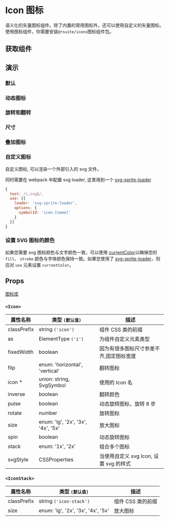# Icon 图标

语义化的矢量图标组件。除了内置的常用图标外，还可以使用自定义的矢量图标。使用图标组件，你需要安装`@rsuite/icons`图标组件包。

## 获取组件

<!--{include:(components/icon/fragments/install.md)}-->

## 演示

### 默认

<!--{include:`basic.md`}-->

### 动态图标

<!--{include:`spin.md`}-->

### 旋转和翻转

<!--{include:`rotate.md`}-->

### 尺寸

<!--{include:`size.md`}-->

### 叠加图标

<!--{include:`stack.md`}-->

### 自定义图标

自定义图标, 可以渲染一个外部引入的 svg 文件。

<!--{include:`custom.md`}-->

同时需要在 webpack 中配置 svg loader, 这里用到一个 [svg-sprite-loader](https://github.com/kisenka/svg-sprite-loader)

```js
{
  test: /\.svg$/,
  use: [{
    loader: 'svg-sprite-loader',
    options: {
      symbolId: 'icon-[name]'
    }
  }]
}
```

### 设置 SVG 图标的颜色

如果您需要 svg 图标颜色与文字颜色一致，可以使用 [currentColor](https://caniuse.com/#search=currentColor)以确保您的 `fill`、 `stroke` 颜色与字体颜色保持一致。如果您使用了 [svg-sprite-loader](https://github.com/kisenka/svg-sprite-loader)，则应对 `use` 元素设置 `currentColor`。

<!--{include:`custom-svg.md`}-->

## Props

[图标库](/tools/icons)

### `<Icon>`

| 属性名称    | 类型 `(默认值)`                    | 描述                                    |
| ----------- | ---------------------------------- | --------------------------------------- |
| classPrefix | string `('icon')`                  | 组件 CSS 类的前缀                       |
| as          | ElementType `('i')`                | 为组件自定义元素类型                    |
| fixedWidth  | boolean                            | 因为有很多图标尺寸参差不齐,固定图标宽度 |
| flip        | enum: 'horizontal', 'vertical'     | 翻转图标                                |
| icon \*     | union: string, SvgSymbol           | 使用的 Icon 名                          |
| inverse     | boolean                            | 翻转颜色                                |
| pulse       | boolean                            | 动态旋转图标，旋转 8 步                 |
| rotate      | number                             | 旋转图标                                |
| size        | enum: 'lg', '2x', '3x', '4x', '5x' | 放大图标                                |
| spin        | boolean                            | 动态旋转图标                            |
| stack       | enum: '1x', '2x'                   | 组合多个图标                            |
| svgStyle    | CSSProperties                      | 当使用自定义 svg Icon, 设置 svg 的样式  |

### `<IconStack>`

| 属性名称    | 类型 `(默认值)`                    | 描述              |
| ----------- | ---------------------------------- | ----------------- |
| classPrefix | string `('icon-stack')`            | 组件 CSS 类的前缀 |
| size        | enum: 'lg', '2x', '3x', '4x', '5x' | 放大图标          |
